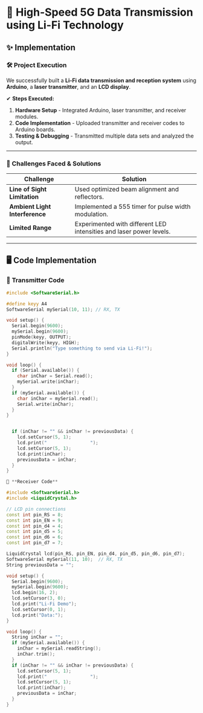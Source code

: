 # 📡 High-Speed 5G Data Transmission using Li-Fi Technology

## ✨ Implementation

### 🛠 Project Execution
We successfully built a **Li-Fi data transmission and reception system** using **Arduino**, a **laser transmitter**, and an **LCD display**.

✔ **Steps Executed:**
1. **Hardware Setup** - Integrated Arduino, laser transmitter, and receiver modules.
2. **Code Implementation** - Uploaded transmitter and receiver codes to Arduino boards.
3. **Testing & Debugging** - Transmitted multiple data sets and analyzed the output.

---

### 🚀 Challenges Faced & Solutions
| Challenge | Solution |
|-----------|----------|
| **Line of Sight Limitation** | Used optimized beam alignment and reflectors. |
| **Ambient Light Interference** | Implemented a 555 timer for pulse width modulation. |
| **Limited Range** | Experimented with different LED intensities and laser power levels. |

---

## 🖥️ Code Implementation

### 📡 **Transmitter Code**
```cpp
#include <SoftwareSerial.h>

#define keyy A4
SoftwareSerial mySerial(10, 11); // RX, TX

void setup() {
  Serial.begin(9600);
  mySerial.begin(9600);
  pinMode(keyy, OUTPUT);
  digitalWrite(keyy, HIGH);
  Serial.println("Type something to send via Li-Fi!");
}

void loop() {
  if (Serial.available()) {
    char inChar = Serial.read();
    mySerial.write(inChar);
  }
  if (mySerial.available()) {
    char inChar = mySerial.read();
    Serial.write(inChar);
  }
}


  if (inChar != "" && inChar != previousData) {
    lcd.setCursor(5, 1);
    lcd.print("                ");
    lcd.setCursor(5, 1);
    lcd.print(inChar);
    previousData = inChar;
  }
}

📡 **Receiver Code**

#include <SoftwareSerial.h>
#include <LiquidCrystal.h>

// LCD pin connections
const int pin_RS = 8;
const int pin_EN = 9;
const int pin_d4 = 4;
const int pin_d5 = 5;
const int pin_d6 = 6;
const int pin_d7 = 7;

LiquidCrystal lcd(pin_RS, pin_EN, pin_d4, pin_d5, pin_d6, pin_d7);
SoftwareSerial mySerial(11, 10);  // RX, TX
String previousData = "";  

void setup() {
  Serial.begin(9600);
  mySerial.begin(9600);
  lcd.begin(16, 2);
  lcd.setCursor(3, 0);
  lcd.print("Li-Fi Demo");
  lcd.setCursor(0, 1);
  lcd.print("Data:");
}

void loop() {
  String inChar = "";
  if (mySerial.available()) {
    inChar = mySerial.readString();
    inChar.trim();
  }
  if (inChar != "" && inChar != previousData) {
    lcd.setCursor(5, 1);
    lcd.print("                ");
    lcd.setCursor(5, 1);
    lcd.print(inChar);
    previousData = inChar;
  }
}
